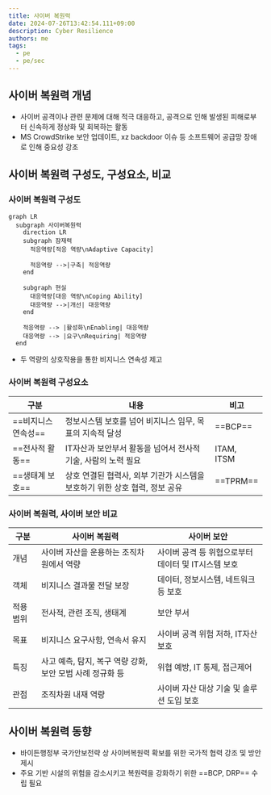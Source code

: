 ```yaml
---
title: 사이버 복원력
date: 2024-07-26T13:42:54.111+09:00
description: Cyber Resilience
authors: me
tags: 
  - pe
  - pe/sec 
---
```


## 사이버 복원력 개념

- 사이버 공격이나 관련 문제에 대해 적극 대응하고, 공격으로 인해 발생된 피해로부터 신속하게 정상화 및 회복하는 활동
- MS CrowdStrike 보안 업데이트, xz backdoor 이슈 등 소프트웨어 공급망 장애로 인해 중요성 강조

## 사이버 복원력 구성도, 구성요소, 비교

### 사이버 복원력 구성도

```mermaid
graph LR
  subgraph 사이버복원력
    direction LR
    subgraph 잠재력
      적응역량[적응 역량\nAdaptive Capacity]

      적응역량 -->|구축| 적응역량
    end

    subgraph 현실
      대응역량[대응 역량\nCoping Ability]
      대응역량 -->|개선| 대응역량
    end 

    적응역량 --> |활성화\nEnabling| 대응역량
    대응역량 --> |요구\nRequiring| 적응역량
  end
```

- 두 역량의 상호작용을 통한 비지니스 연속성 제고

### 사이버 복원력 구성요소

| 구분 | 내용 | 비고 |
| --- | --- | --- |
| ==비지니스 연속성== | 정보시스템 보호를 넘어 비지니스 임무, 목표의 지속적 달성 | ==BCP== |
| ==전사적 활동== | IT자산과 보안부서 활동을 넘어서 전사적 기술, 사람의 노력 필요 | ITAM, ITSM |
| ==생태계 보호== | 상호 연결된 협력사, 외부 기관가 시스템을 보호하기 위한 상호 협력, 정보 공유 | ==TPRM== |

### 사이버 복원력, 사이버 보안 비교

| 구분 | 사이버 복원력 | 사이버 보안 |
| --- | --- | --- |
| 개념 | 사이버 자산을 운용하는 조직차원에서 역량 | 사이버 공격 등 위협으로부터 데이터 및 IT시스템 보호 |
| 객체 | 비지니스 결과물 전달 보장 | 데이터, 정보시스템, 네트워크 등 보호 |
| 적용 범위 | 전사적, 관련 조직, 생태계 | 보안 부서 |
| 목표 | 비지니스 요구사항, 연속서 유지 | 사이버 공격 위험 저하, IT자산 보호 |
| 특징 | 사고 예측, 탐지, 복구 역량 강화, 보안 모범 사례 정규화 등 | 위협 예방, IT 통제, 접근제어 |
| 관점 | 조직차원 내재 역량 | 사이버 자산 대상 기술 및 솔루션 도입 보호 |

## 사이버 복원력 동향

- 바이든행정부 국가안보전략 상 사이버복원력 확보를 위한 국가적 협력 강조 및 방안 제시
- 주요 기반 시설의 위험을 감소시키고 복원력을 강화하기 위한 ==BCP, DRP== 수립 필요
